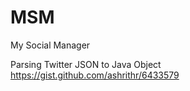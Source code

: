 # MSM
My Social Manager

Parsing Twitter JSON to Java Object
https://gist.github.com/ashrithr/6433579